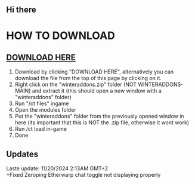 ## Hi there 

# HOW TO DOWNLOAD
## [DOWNLOAD HERE](https://github.com/WinterAddons/WinterAddons/raw/refs/heads/main/winteraddons.zip)
1. Download by clicking "DOWNLOAD HERE", alternatively you can download the file from the top of this page by clicking on it.
2. Right click on the "winteraddons.zip" folder (NOT WINTERADDONS-MAIN) and extract it (this should open a new window with a "winteraddons" folder)
3. Run "/ct files" ingame
8. Open the modules folder
9. Put the "winteraddons" folder from the previously opened window in here (its important that this is NOT the .zip file, otherwise it wont work)
10. Run /ct load in-game
11. Done


## Updates
Laste update: 11/20/2024 2:13AM GMT+2 <br>
+Fixed Zeroping Etherwarp chat toggle not displaying properly
<!--
**WinterAddons/WinterAddons** is a ✨ _special_ ✨ repository because its `README.md` (this file) appears on your GitHub profile.

Here are some ideas to get you started:

- 🔭 I’m currently working on ...
- 🌱 I’m currently learning ...
- 👯 I’m looking to collaborate on ...
- 🤔 I’m looking for help with ...
- 💬 Ask me about ...
- 📫 How to reach me: ...
- 😄 Pronouns: ...
- ⚡ Fun fact: ...
-->
